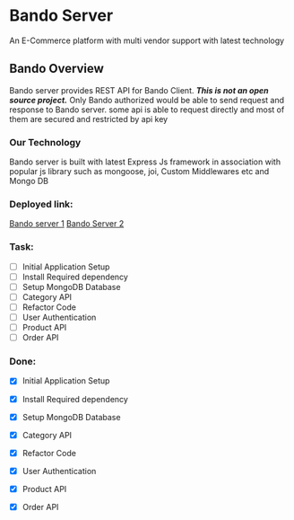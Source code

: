 # Bando Server

An E-Commerce platform with multi vendor support with latest technology

## Bando Overview

Bando server provides REST API for Bando Client. ***This is not an open source project.*** Only Bando authorized would be able to send request and response to Bando server. some api is able to request directly and most of them are secured and restricted by api key

### Our Technology

Bando server is built with latest Express Js framework in association with popular js library such as mongoose, joi, Custom Middlewares etc and Mongo DB

### Deployed link:

[Bando server 1](https://pacific-waters-78461.herokuapp.com/)
[Bando Server 2](https://quiet-dawn-60594.herokuapp.com/)

### Task:

- [ ] Initial Application Setup
- [ ] Install Required dependency
- [ ] Setup MongoDB Database
- [ ] Category API
- [ ] Refactor Code
- [ ] User Authentication
- [ ] Product API
- [ ] Order API

### Done:

- [x] Initial Application Setup
- [x] Install Required dependency
- [x] Setup MongoDB Database
- [x] Category API
- [x] Refactor Code
- [x] User Authentication
- [x] Product API
- [x] Order API







